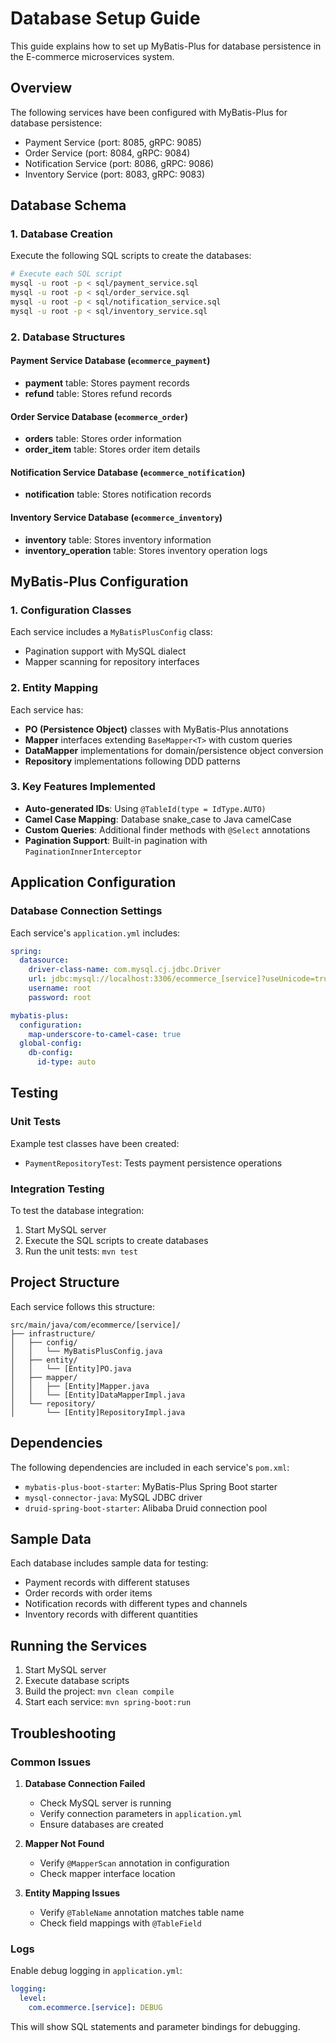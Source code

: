 # Database Setup Guide

This guide explains how to set up MyBatis-Plus for database persistence in the E-commerce microservices system.

## Overview

The following services have been configured with MyBatis-Plus for database persistence:
- Payment Service (port: 8085, gRPC: 9085)
- Order Service (port: 8084, gRPC: 9084)
- Notification Service (port: 8086, gRPC: 9086)
- Inventory Service (port: 8083, gRPC: 9083)

## Database Schema

### 1. Database Creation

Execute the following SQL scripts to create the databases:

```bash
# Execute each SQL script
mysql -u root -p < sql/payment_service.sql
mysql -u root -p < sql/order_service.sql
mysql -u root -p < sql/notification_service.sql
mysql -u root -p < sql/inventory_service.sql
```

### 2. Database Structures

#### Payment Service Database (`ecommerce_payment`)
- **payment** table: Stores payment records
- **refund** table: Stores refund records

#### Order Service Database (`ecommerce_order`)
- **orders** table: Stores order information
- **order_item** table: Stores order item details

#### Notification Service Database (`ecommerce_notification`)
- **notification** table: Stores notification records

#### Inventory Service Database (`ecommerce_inventory`)
- **inventory** table: Stores inventory information
- **inventory_operation** table: Stores inventory operation logs

## MyBatis-Plus Configuration

### 1. Configuration Classes

Each service includes a `MyBatisPlusConfig` class:
- Pagination support with MySQL dialect
- Mapper scanning for repository interfaces

### 2. Entity Mapping

Each service has:
- **PO (Persistence Object)** classes with MyBatis-Plus annotations
- **Mapper** interfaces extending `BaseMapper<T>` with custom queries
- **DataMapper** implementations for domain/persistence object conversion
- **Repository** implementations following DDD patterns

### 3. Key Features Implemented

- **Auto-generated IDs**: Using `@TableId(type = IdType.AUTO)`
- **Camel Case Mapping**: Database snake_case to Java camelCase
- **Custom Queries**: Additional finder methods with `@Select` annotations
- **Pagination Support**: Built-in pagination with `PaginationInnerInterceptor`

## Application Configuration

### Database Connection Settings

Each service's `application.yml` includes:
```yaml
spring:
  datasource:
    driver-class-name: com.mysql.cj.jdbc.Driver
    url: jdbc:mysql://localhost:3306/ecommerce_[service]?useUnicode=true&characterEncoding=utf8&serverTimezone=Asia/Shanghai
    username: root
    password: root

mybatis-plus:
  configuration:
    map-underscore-to-camel-case: true
  global-config:
    db-config:
      id-type: auto
```

## Testing

### Unit Tests

Example test classes have been created:
- `PaymentRepositoryTest`: Tests payment persistence operations

### Integration Testing

To test the database integration:

1. Start MySQL server
2. Execute the SQL scripts to create databases
3. Run the unit tests: `mvn test`

## Project Structure

Each service follows this structure:
```
src/main/java/com/ecommerce/[service]/
├── infrastructure/
│   ├── config/
│   │   └── MyBatisPlusConfig.java
│   ├── entity/
│   │   └── [Entity]PO.java
│   ├── mapper/
│   │   ├── [Entity]Mapper.java
│   │   └── [Entity]DataMapperImpl.java
│   └── repository/
│       └── [Entity]RepositoryImpl.java
```

## Dependencies

The following dependencies are included in each service's `pom.xml`:
- `mybatis-plus-boot-starter`: MyBatis-Plus Spring Boot starter
- `mysql-connector-java`: MySQL JDBC driver
- `druid-spring-boot-starter`: Alibaba Druid connection pool

## Sample Data

Each database includes sample data for testing:
- Payment records with different statuses
- Order records with order items
- Notification records with different types and channels
- Inventory records with different quantities

## Running the Services

1. Start MySQL server
2. Execute database scripts
3. Build the project: `mvn clean compile`
4. Start each service: `mvn spring-boot:run`

## Troubleshooting

### Common Issues

1. **Database Connection Failed**
   - Check MySQL server is running
   - Verify connection parameters in `application.yml`
   - Ensure databases are created

2. **Mapper Not Found**
   - Verify `@MapperScan` annotation in configuration
   - Check mapper interface location

3. **Entity Mapping Issues**
   - Verify `@TableName` annotation matches table name
   - Check field mappings with `@TableField`

### Logs

Enable debug logging in `application.yml`:
```yaml
logging:
  level:
    com.ecommerce.[service]: DEBUG
```

This will show SQL statements and parameter bindings for debugging.